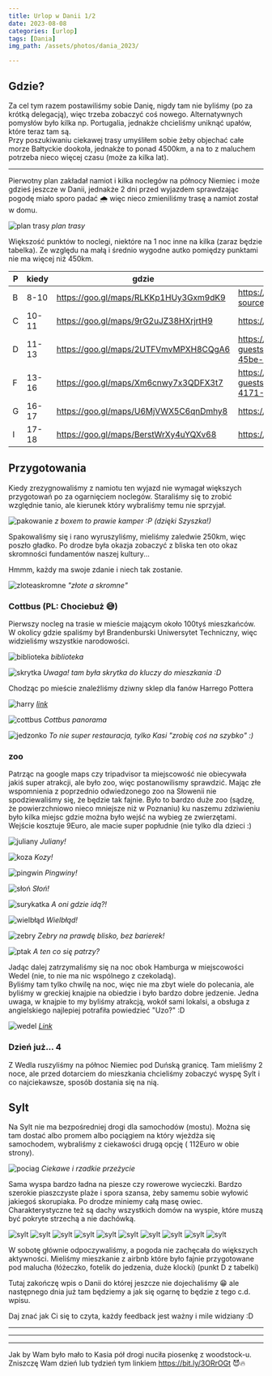 ```yaml
---
title: Urlop w Danii 1/2
date: 2023-08-08
categories: [urlop]
tags: [Dania]
img_path: /assets/photos/dania_2023/

---
```


## Gdzie?
Za cel tym razem postawiliśmy sobie Danię, nigdy tam nie byliśmy (po za krótką delegacją), więc trzeba zobaczyć coś nowego. Alternatywnych pomysłów było kilka np. Portugalia, jednakże chcieliśmy uniknąć upałów, które teraz tam są.  
Przy poszukiwaniu ciekawej trasy umyśliłem sobie żeby objechać całe morze Bałtyckie dookoła, jednakże to ponad 4500km, a na to z maluchem potrzeba nieco więcej czasu (może za kilka lat).
  
----
Pierwotny plan zakładał namiot i kilka noclegów na północy Niemiec i może gdzieś jeszcze w Danii, jednakże 2 dni przed wyjazdem sprawdzając pogodę miało sporo padać 🌧️ więc nieco zmieniliśmy trasę a namiot został w domu.
  

![plan trasy](trasa_plan.png)
*plan trasy*

Większość punktów to noclegi, niektóre na 1 noc inne na kilka (zaraz będzie tabelka). Ze względu na małą i średnio wygodne autko pomiędzy punktami nie ma więcej niż 450km.
  
|P |kiedy|gdzie                                |link                                                                                                                      |
|---|-----|-------------------------------------|--------------------------------------------------------------------------------------------------------------------------|
|B  |8-10 |<https://goo.gl/maps/RLKKp1HUy3Gxm9dK9>|<https://www.airbnb.pl/rooms/53236380?source_impression_id=p3_1691315786_nYmzF%2FR%2FNp8nk72J>                              |
|C  |10-11|<https://goo.gl/maps/9rG2uJZ38HXrjrtH9>|<https://www.booking.com/Share-zLh1IB>                                                                                      |
|D  |11-13|<https://goo.gl/maps/2UTFVmvMPXH8CQgA6>|<https://www.airbnb.pl/rooms/692702593014102485?guests=1&adults=1&s=67&unique_share_id=f0159219-a15b-45be-8197-86ccefd52a28>|
|F  |13-16|<https://goo.gl/maps/Xm6cnwy7x3QDFX3t7>|<https://www.airbnb.pl/rooms/47866956?guests=1&adults=1&s=67&unique_share_id=1914a81f-eb02-4171-87d0-ed2c7035db10>          |
|G  |16-17|<https://goo.gl/maps/U6MjVWX5C6qnDmhy8>|<https://www.booking.com/Share-AYMu3V>                                                                                      |
|I  |17-18|<https://goo.gl/maps/BerstWrXy4uYQXv68>|<https://www.booking.com/Share-xWWUcJ>                                                                                      |
  
## Przygotowania
  
Kiedy zrezygnowaliśmy z namiotu ten wyjazd nie wymagał większych przygotowań po za ogarnięciem noclegów. Staraliśmy się to zrobić 
względnie tanio, ale kierunek który wybraliśmy temu nie sprzyjał.

![pakowanie](pakowanie.gif)
*z boxem to prawie kamper :P (dzięki Szyszka!)*

Spakowaliśmy się i rano wyruszyliśmy, mieliśmy zaledwie 250km, więc poszło gładko. 
Po drodze była okazja zobaczyć z bliska ten oto okaz skromności fundamentów naszej kultury... 
  
Hmmm, każdy ma swoje zdanie i niech tak zostanie.

![zloteaskromne](zloteaskromne.jpeg)
*"złote a skromne"*

### Cottbus (PL: Chociebuż 😅)

Pierwszy nocleg na trasie w mieście mającym około 100tyś mieszkańców.
W okolicy gdzie spaliśmy był Brandenburski Uniwersytet Techniczny, więc widzieliśmy 
wszystkie narodowości. 



![biblioteka](bibliteka_cottbus.jpeg)
*biblioteka*  

![skrytka](skrytka.jpeg)
*Uwaga! tam była skrytka do kluczy do mieszkania :D*

Chodząc po mieście znaleźliśmy dziwny sklep dla fanów Harrego Pottera 

![harry](harry_potter.jpeg)
*[link](https://maps.app.goo.gl/zy9xhxJ6Sp6WWL4M6)*

![cottbus](cottbus.jpeg)
*Cottbus panorama*

![jedzonko](kasi_jedzonko.jpeg)
*To nie super restauracja, tylko Kasi "zrobię coś na szybko" :)*

### zoo
Patrząc na google maps czy tripadvisor ta miejscowość nie obiecywała jakiś super atrakcji, 
ale było zoo, więc postanowilismy sprawdzić. Mając złe wspomnienia z poprzednio odwiedzonego zoo na
Słowenii nie spodziewaliśmy się, że będzie tak fajnie. Było to bardzo duże zoo 
(sądzę, że powierzchniowo nieco mniejsze niż w Poznaniu) ku naszemu zdziwieniu było kilka 
miejsc gdzie można było wejść na wybieg ze zwierzętami.  
Wejście kosztuje 9Euro, ale macie super popłudnie (nie tylko dla dzieci :)

![juliany](juliany.jpeg)
*Juliany!*  

![koza](koza.jpeg)
*Kozy!*  

![pingwin](pingwin.jpeg)
*Pingwiny!*  

![słoń](slon.jpeg)
*Słoń!*  

![surykatka](surykatka.jpeg)
*A oni gdzie idą?!*  

![wielbłąd](wielblad.jpeg)
*Wielbłąd!*  

![zebry](zebry.jpeg)
*Zebry na prawdę blisko, bez barierek!*  

![ptak](zoo.jpeg)
*A ten co się patrzy?*  



Jadąc dalej zatrzymaliśmy się na noc obok Hamburga w miejscowości Wedel (nie, to nie ma nic wspólnego z czekoladą).  
Byliśmy tam tylko chwilę na noc, więc nie ma zbyt wiele do polecania, ale byliśmy w greckiej knajpie na obiedzie i było bardzo dobre jedzenie. Jedna uwaga, w knajpie to my byliśmy atrakcją, wokół sami lokalsi, a obsługa z angielskiego najlepiej potrafiła powiedzieć "Uzo?" :D


![wedel](wedel.jpeg)
*[Link](https://goo.gl/maps/MFr7vxyofb8r1XGy7)*

### Dzień już... 4

Z Wedla ruszyliśmy na północ Niemiec pod Duńską granicę. Tam mieliśmy 2 noce, ale przed dotarciem do mieszkania 
chcieliśmy zobaczyć wyspę Sylt i co najciekawsze, sposób dostania się na nią.  
## Sylt 
Na Sylt nie ma bezpośredniej drogi dla samochodów (mostu). Można się tam dostać albo promem
albo pociągiem na który wjeżdża się samochodem, wybraliśmy z ciekawości drugą opcję ( 112Euro w obie strony).

![pociag](pociag_1.jpeg)
*Ciekawe i rzadkie przeżycie*

  
Sama wyspa bardzo ładna na piesze czy rowerowe wycieczki. Bardzo szerokie piaszczyste plaże 
i spora szansa, żeby samemu sobie wyłowić jakiegoś skorupiaka. Po drodze miniemy całą 
masę owiec. Charakterystyczne też są dachy wszystkich domów na wyspie, które muszą być pokryte 
strzechą a nie dachówką.  


![sylt](sylt_1.jpeg)
![sylt](sylt_2.jpeg)
![sylt](sylt_3.jpeg)
![sylt](sylt_4.jpeg)
![sylt](sylt_5.jpeg)
![sylt](sylt_6.jpeg)
![sylt](sylt_7.jpeg)
![sylt](sylt_8.jpeg)
![sylt](sylt_9.jpeg)
![sylt](sylt_10.jpeg)

W sobotę głównie odpoczywaliśmy, a pogoda nie zachęcała do większych aktywności. Mieliśmy 
mieszkanie z airbnb które było fajnie przygotowane pod malucha (łóżeczko, fotelik do jedzenia, duże klocki)
(punkt D z tabelki)
  
Tutaj zakończę wpis o Danii do której jeszcze nie dojechaliśmy 😁 ale następnego dnia już tam będziemy 
a jak się ogarnę to będzie z tego c.d. wpisu.

Daj znać jak Ci się to czyta, każdy feedback jest ważny i mile widziany :D


---
---
---

Jak by Wam było mało to Kasia pół drogi nuciła piosenkę z woodstock-u.  
Zniszczę Wam dzień lub tydzień tym linkiem <https://bit.ly/3ORrOGt> 😈🔥
